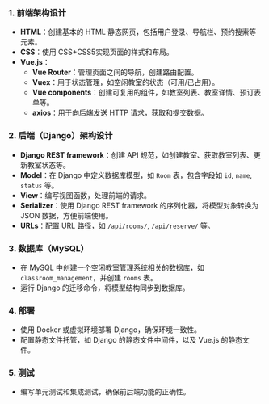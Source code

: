 ### 1\. **前端架构设计**

*   **HTML**：创建基本的 HTML 静态网页，包括用户登录、导航栏、预约搜索等元素。
*   **CSS**：使用 CSS+CSS5实现页面的样式和布局。
*   **Vue.js**：
    *   **Vue Router**：管理页面之间的导航，创建路由配置。
    *   **Vuex**：用于状态管理，如空闲教室的状态（可用/已占用）。
    *   **Vue components**：创建可复用的组件，如教室列表、教室详情、预订表单等。
    *   **axios**：用于向后端发送 HTTP 请求，获取和提交数据。

### 2\. **后端（Django）架构设计**

*   **Django REST framework**：创建 API 规范，如创建教室、获取教室列表、更新教室状态等。
*   **Model**：在 Django 中定义数据库模型，如 `Room` 表，包含字段如 `id`, `name`, `status` 等。
*   **View**：编写视图函数，处理前端的请求。
*   **Serializer**：使用 Django REST framework 的序列化器，将模型对象转换为 JSON 数据，方便前端使用。
*   **URLs**：配置 URL 路径，如 `/api/rooms/`, `/api/reserve/` 等。

### 3\. **数据库（MySQL）**

*   在 MySQL 中创建一个空闲教室管理系统相关的数据库，如 `classroom_management`，并创建 `rooms` 表。
*   运行 Django 的迁移命令，将模型结构同步到数据库。

### 4\. **部署**

*   使用 Docker 或虚拟环境部署 Django，确保环境一致性。
*   配置静态文件托管，如 Django 的静态文件中间件，以及 Vue.js 的静态文件。

### 5\. **测试**

*   编写单元测试和集成测试，确保前后端功能的正确性。
